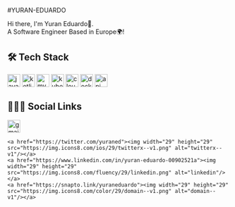#YURAN-EDUARDO

Hi there, I'm Yuran Eduardo👋.
<br>
A Software Engineer Based in Europe🌍!


<h2> 🛠 Tech Stack </h2>

<p>
   <img width="29" height="29" src="https://img.icons8.com/color/29/java-coffee-cup-logo--v1.png" alt="java-coffee-cup-logo--v1"/>
  <img width="29" height="29" src="https://img.icons8.com/color/29/kotlin.png" alt="kotlin"/>
  <!--- <img src="https://img.icons8.com/external-tal-revivo-color-tal-revivo/48/null/external-kotlin-a-cross-platform-statically-typed-general-purpose-programming-language-with-type-inference-logo-color-tal-revivo.png"/>   -->
   <img width="29" height="29" src="https://img.icons8.com/color/29/mysql-logo.png" alt="mysql-logo"/>
  <img width="29" height="29" src="https://img.icons8.com/color/29/kubernetes.png" alt="kubernetes"/>
  <img width="29" height="29" src="https://img.icons8.com/pulsar-gradient/29/cloud-computing.png" alt="cloud-computing"/>
   <img width="29" height="29" src="https://img.icons8.com/fluency/29/docker.png" alt="docker"/>
  <img width="29" height="29" src="https://img.icons8.com/officel/29/api-settings.png" alt="api-settings"/>
  
   <!--- <img src="https://img.icons8.com/ios-glyphs/60/000000/figma.png"/> -->
</p>
<h2> 👨🏾‍💻 Social Links</h2>

<p>
    <a href="yuran415@gmail.com"><img width="29" height="29" src="https://img.icons8.com/color/29/gmail-new.png" alt="gmail-new"/></a>
   
    <a href="https://twitter.com/yuraned"><img width="29" height="29" src="https://img.icons8.com/ios/29/twitterx--v1.png" alt="twitterx--v1"/></a>
    <a href="https://www.linkedin.com/in/yuran-eduardo-00902521a"><img width="29" height="29" src="https://img.icons8.com/fluency/29/linkedin.png" alt="linkedin"/></a>
    <a href="https://snapto.link/yuraneduardo"><img width="29" height="29" src="https://img.icons8.com/color/29/domain--v1.png" alt="domain--v1"/></a>
</p>
